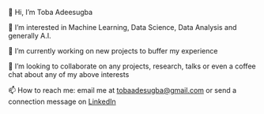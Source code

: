 👋 Hi, I’m Toba Adeesugba

👀 I’m interested in Machine Learning, Data Science, Data Analysis and generally A.I.

🌱 I’m currently working on new projects to buffer my experience

💞️ I’m looking to collaborate on any projects, research, talks or even a coffee chat about any of my above interests

📫 How to reach me: email me at tobaadesugba@gmail.com or send a connection message on [LinkedIn](https://www.linkedin.com/in/tobaadesugba/)
